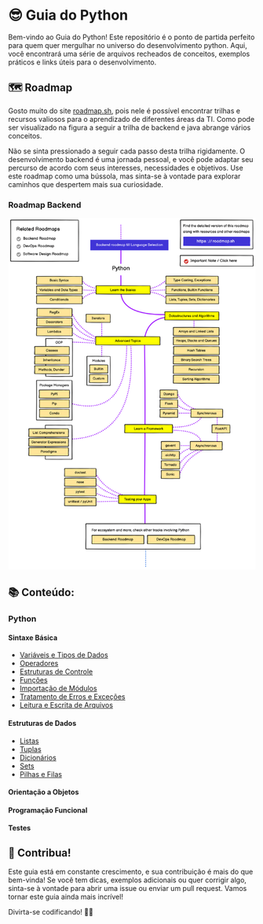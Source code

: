 # 😎 Guia do Python 

Bem-vindo ao Guia do Python! Este repositório é o ponto de partida perfeito para quem quer mergulhar no universo do desenvolvimento python. Aqui, você encontrará uma série de arquivos recheados de conceitos, exemplos práticos e links úteis para o desenvolvimento.

## 🗺️ Roadmap

Gosto muito do site [roadmap.sh](https://roadmap.sh/), pois nele é possível encontrar trilhas e recursos valiosos para o aprendizado de diferentes áreas da TI.  Como pode ser visualizado na figura a seguir a trilha de backend e java abrange vários conceitos. 

Não se sinta pressionado a seguir cada passo desta trilha rigidamente. O desenvolvimento backend é uma jornada pessoal, e você pode adaptar seu percurso de acordo com seus interesses, necessidades e objetivos. Use este roadmap como uma bússola, mas sinta-se à vontade para explorar caminhos que despertem mais sua curiosidade.

### Roadmap Backend
![Trilha Python](./Imagens/python-roadmap.png)

## 📚 Conteúdo:

### Python

#### Sintaxe Básica

- [Variáveis e Tipos de Dados](./Python/Sintaxe%20Básica/Variáveis%20e%20Tipos%20de%20Dados.md)
- [Operadores](./Python/Sintaxe%20Básica/Operadores.md)
- [Estruturas de Controle](./Python/Sintaxe%20Básica/Estruturas%20de%20Controle.md)
- [Funções](./Python/Sintaxe%20Básica/Funções.md)
- [Importação de Módulos](./Python/Sintaxe%20Básica/Importando%20Módulos.md)
- [Tratamento de Erros e Exceções](./Python/Sintaxe%20Básica/Tratamento%20de%20Erros%20e%20Exceções.md)
- [Leitura e Escrita de Arquivos](./Python/Sintaxe%20Básica/Leitura%20e%20Escrita%20de%20Arquivos.md)

#### Estruturas de Dados

- [Listas](./Python/Estruturas%20de%20Dados/Listas.md)
- [Tuplas](./Python/Estruturas%20de%20Dados/Tuplas.md)
- [Dicionários](./Python/Estruturas%20de%20Dados/Dicionários.md)
- [Sets](./Python/Estruturas%20de%20Dados/Sets.md)
- [Pilhas e Filas](./Python/Estruturas%20de%20Dados/Pilhas%20e%20Filas.md)


#### Orientação a Objetos


#### Programação Funcional


#### Testes 



## 🤝 Contribua!

Este guia está em constante crescimento, e sua contribuição é mais do que bem-vinda! Se você tem dicas, exemplos adicionais ou quer corrigir algo, sinta-se à vontade para abrir uma issue ou enviar um pull request. Vamos tornar este guia ainda mais incrível!

Divirta-se codificando! 🚀✨